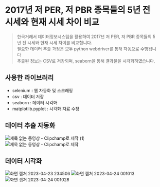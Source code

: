 # 2017년 저 PER, 저 PBR 종목들의 5년 전 시세와 현재 시세 차이 비교
>한국거래서 데이터정보시스템을 활용하여 2017년 저 PER, 저 PBR 종목들의 5년 전 시세와 현재 시세 차이를 비교합니다.\
>필요한 데이터 추출 과정은 모두 python webdriver를 통해 자동으로 수행됩니다\
>추출된 정보는 CSV로 저장되며, seaborn을 통해 결과물을 시각화하였습니다.

## 사용한 라이브러리
- selenium : 웹 자동화 및 스크래핑
- csv : 데이터 저장
- seaborn : 데이터 시각화
- matplotlib.pyplot : 시각화 자료 수정

## 데이터 추출 자동화
![제목 없는 동영상 - Clipchamp로 제작 (1)](https://user-images.githubusercontent.com/68600766/233847696-a27d2bae-5f60-4def-930f-a4fe72cc43bb.gif)
![제목 없는 동영상 - Clipchamp로 제작](https://user-images.githubusercontent.com/68600766/233847738-ea51bd84-12ab-4f4c-8ead-6b5752784d07.gif)

## 데이터 시각화
![화면 캡처 2023-04-23 234506](https://user-images.githubusercontent.com/68600766/233847870-f80b6221-0e0c-4a42-bf3d-f3f33c5dbd3d.png)
![화면 캡처 2023-04-24 001013](https://user-images.githubusercontent.com/68600766/233847871-2807b64c-4681-4e2f-934e-393c8a65d0a2.png)
![화면 캡처 2023-04-24 001028](https://user-images.githubusercontent.com/68600766/233847873-0c951dfc-d15b-4c47-b89f-ed9a9b334730.png)
